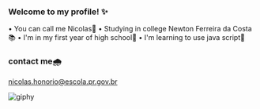 ### Welcome to my profile! ✨

• You can call me Nicolas🤙
• Studying in college Newton Ferreira da Costa📚
• I'm in my first year of high school🏫
• I'm learning to use java script📜

### contact me🌧️
nicolas.honorio@escola.pr.gov.br



![giphy](https://github.com/NicolasHonorio/NicolasHonorio/assets/148449451/480ecea7-f1c6-4e39-871c-6e7784a1978f)

